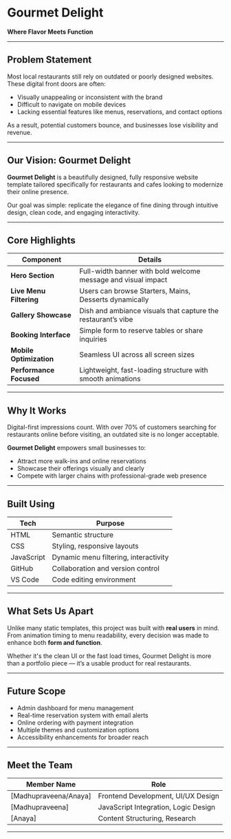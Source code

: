 # Gourmet Delight  
**Where Flavor Meets Function**

---

## Problem Statement

Most local restaurants still rely on outdated or poorly designed websites. These digital front doors are often:

- Visually unappealing or inconsistent with the brand
- Difficult to navigate on mobile devices
- Lacking essential features like menus, reservations, and contact options

As a result, potential customers bounce, and businesses lose visibility and revenue.

---

## Our Vision: Gourmet Delight

**Gourmet Delight** is a beautifully designed, fully responsive website template tailored specifically for restaurants and cafes looking to modernize their online presence.

Our goal was simple: replicate the elegance of fine dining through intuitive design, clean code, and engaging interactivity.

---

## Core Highlights

| Component             | Details |
|-----------------------|---------|
| **Hero Section**      | Full-width banner with bold welcome message and visual impact |
| **Live Menu Filtering** | Users can browse Starters, Mains, Desserts dynamically |
| **Gallery Showcase**  | Dish and ambiance visuals that capture the restaurant’s vibe |
| **Booking Interface** | Simple form to reserve tables or share inquiries |
| **Mobile Optimization** | Seamless UI across all screen sizes |
| **Performance Focused** | Lightweight, fast-loading structure with smooth animations |

---

## Why It Works

Digital-first impressions count. With over 70% of customers searching for restaurants online before visiting, an outdated site is no longer acceptable.

**Gourmet Delight** empowers small businesses to:

- Attract more walk-ins and online reservations
- Showcase their offerings visually and clearly
- Compete with larger chains with professional-grade web presence

---

## Built Using

| Tech        | Purpose                          |
|-------------|----------------------------------|
| HTML        | Semantic structure                |
| CSS         | Styling, responsive layouts       |
| JavaScript  | Dynamic menu filtering, interactivity |
| GitHub      | Collaboration and version control |
| VS Code     | Code editing environment          |

---


## What Sets Us Apart

Unlike many static templates, this project was built with **real users** in mind. From animation timing to menu readability, every decision was made to enhance both **form and function**.

Whether it's the clean UI or the fast load times, Gourmet Delight is more than a portfolio piece — it’s a usable product for real restaurants.

---

## Future Scope

- Admin dashboard for menu management
- Real-time reservation system with email alerts
- Online ordering with payment integration
- Multiple themes and customization options
- Accessibility enhancements for broader reach

---

## Meet the Team

| Member Name   | Role                                |
|---------------|-------------------------------------|
| [Madhupraveena/Anaya]   | Frontend Development, UI/UX Design  |
| [Madhupraveena]  | JavaScript Integration, Logic Design |
| [Anaya]  | Content Structuring, Research       |

---


